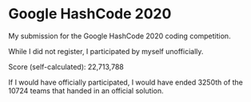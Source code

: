 # Google HashCode 2020

My submission for the Google HashCode 2020 coding competition.

While I did not register, I participated by myself unofficially.

Score (self-calculated): 22,713,788

If I would have officially participated, I would have ended 3250th of the 10724 teams that handed in an official solution.
